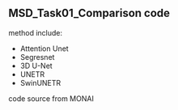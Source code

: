 ##  MSD_Task01_Comparison code

method include:

- Attention Unet
- Segresnet
- 3D U-Net
- UNETR
- SwinUNETR

code source from MONAI

